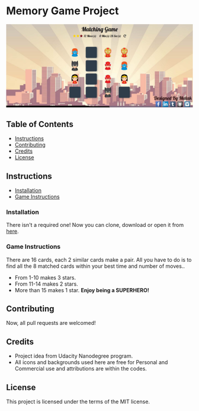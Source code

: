 # Memory Game Project

<img src="img/Matching Game.JPG" alt="Matching Game Screenshot">

## Table of Contents

* [Instructions](#instructions)
* [Contributing](#contributing)
* [Credits](#credits)
* [License](#license)


## Instructions

* [Installation](#installation)
* [Game Instructions](#game-instructions)


### Installation

There isn't a required one!
Now you can clone, download or open it from <a href="https://malakjoseph.github.io/memorygametest/">here</a>.


### Game Instructions

There are 16 cards, each 2 similar cards make a pair.
All you have to do is to find all the 8 matched cards within your best time and number of moves..
* From 1-10 makes 3 stars.
* From 11-14 makes 2 stars.
* More than 15 makes 1 star.
**Enjoy being a SUPERHERO!**


## Contributing

Now, all pull requests are welcomed!


## Credits

* Project idea from Udacity Nanodegree program.
* All icons and backgrounds used here are free for Personal and Commercial use and attributions are within the codes.


## License

This project is licensed under the terms of the MIT license.
